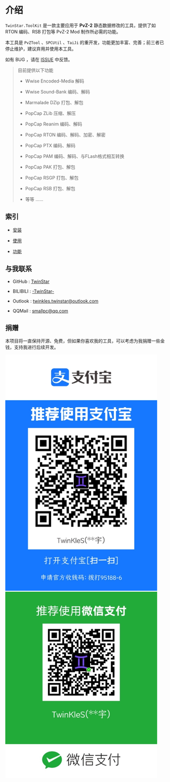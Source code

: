 # 介绍

`TwinStar.ToolKit` 是一款主要应用于 **PvZ-2** 静态数据修改的工具，提供了如 RTON 编码、RSB 打包等 PvZ-2 Mod 制作所必需的功能。

本工具是 `PvZTool` 、`SPCUtil` 、`TaiJi` 的重开发，功能更加丰富、完善；前三者已停止维护，建议弃用并使用本工具。

如有 BUG ，请在 [ISSUE](https://github.com/twinkles-twinstar/TwinStar.ToolKit/issues) 中反馈。

> 目前提供以下功能
> 
> * Wwise Encoded-Media 解码
> 
> * Wwise Sound-Bank 编码、解码
> 
> * Marmalade DZip 打包、解包
> 
> * PopCap ZLib 压缩、解压
> 
> * PopCap Reanim 编码、解码
> 
> * PopCap RTON 编码、解码、加密、解密
> 
> * PopCap PTX 编码、解码
> 
> * PopCap PAM 编码、解码、与FLash格式相互转换
> 
> * PopCap PAK 打包、解包
> 
> * PopCap RSGP 打包、解包
> 
> * PopCap RSB 打包、解包
> 
> * 等等 ......

## 索引

- [安装](./installation.md)

- [使用](./usage.md)

- [功能](./method.md)

## 与我联系

* GitHub : [TwinStar](https://github.com/twinkles-twinstar/)

* BILIBILI : [-TwinStar-](https://space.bilibili.com/12258540)

* Outlook : twinkles.twinstar@outlook.com

* QQMail : smallpc@qq.com

## 捐赠

本项目将一直保持开源、免费，但如果你喜欢我的工具，可以考虑为我捐赠一些金钱，支持我进行后续开发。

![支付宝](/donate/alipay.jpg "支付宝")
![微信](/donate/wechat.jpg "微信")
